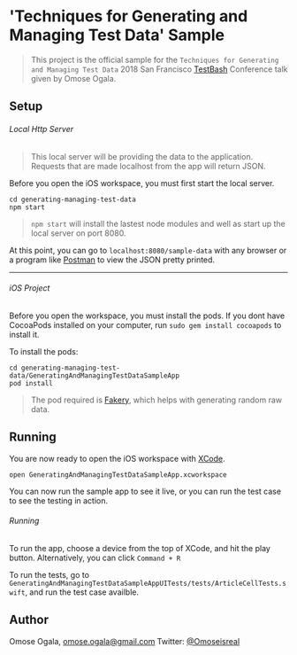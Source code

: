 # 'Techniques for Generating and Managing Test Data' Sample 
> This project is the official sample for the `Techniques for Generating and Managing Test Data` 2018 San Francisco [TestBash](https://www.ministryoftesting.com/events/testbash-san-francisco-2018) Conference talk given by Omose Ogala. 

## Setup

###### Local Http Server
> This local server will be providing the data to the application. Requests that are made localhost from the app will return JSON.

Before you open the iOS workspace, you must first start the local server.

```
cd generating-managing-test-data
npm start 
```

> `npm start` will install the lastest node modules and well as start up the local server on port 8080.

At this point, you can go to `localhost:8080/sample-data` with any browser or a program like [Postman](https://www.getpostman.com)
to view the JSON pretty printed.

----
###### iOS Project
Before you open the workspace, you must install the pods. If you dont have CocoaPods installed on your computer, 
run `sudo gem install cocoapods` to install it.

To install the pods:
```
cd generating-managing-test-data/GeneratingAndManagingTestDataSampleApp
pod install
```
> The pod required is [Fakery](https://github.com/vadymmarkov/Fakery), which helps with generating random raw data.

## Running

You are now ready to open the iOS workspace with [XCode](https://itunes.apple.com/us/app/xcode/id497799835?mt=12).

```
open GeneratingAndManagingTestDataSampleApp.xcworkspace
```

You can now run the sample app to see it live, or you can run the test case to see the testing in action.

###### Running

To run the app, choose a device from the top of XCode, and hit the play button. Alternatively, you can click `Command + R`

To run the tests, go to `GeneratingAndManagingTestDataSampleAppUITests/tests/ArticleCellTests.swift`, and run the test case availble.

## Author
Omose Ogala, omose.ogala@gmail.com
Twitter: [@Omoseisreal](https://twitter.com/omoseisreal)
